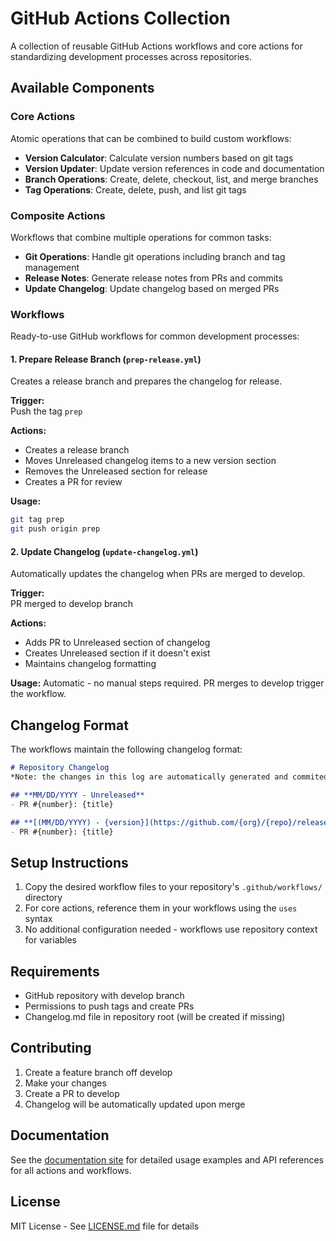 # GitHub Actions Collection

A collection of reusable GitHub Actions workflows and core actions for standardizing development processes across repositories.

## Available Components

### Core Actions

Atomic operations that can be combined to build custom workflows:

- **Version Calculator**: Calculate version numbers based on git tags
- **Version Updater**: Update version references in code and documentation
- **Branch Operations**: Create, delete, checkout, list, and merge branches
- **Tag Operations**: Create, delete, push, and list git tags

### Composite Actions

Workflows that combine multiple operations for common tasks:

- **Git Operations**: Handle git operations including branch and tag management
- **Release Notes**: Generate release notes from PRs and commits
- **Update Changelog**: Update changelog based on merged PRs

### Workflows

Ready-to-use GitHub workflows for common development processes:

#### 1. Prepare Release Branch (`prep-release.yml`)

Creates a release branch and prepares the changelog for release.

**Trigger:**  
Push the tag `prep`

**Actions:**

- Creates a release branch
- Moves Unreleased changelog items to a new version section
- Removes the Unreleased section for release
- Creates a PR for review

**Usage:**

```bash
git tag prep
git push origin prep
```

#### 2. Update Changelog (`update-changelog.yml`)

Automatically updates the changelog when PRs are merged to develop.

**Trigger:**  
PR merged to develop branch

**Actions:**

- Adds PR to Unreleased section of changelog
- Creates Unreleased section if it doesn't exist
- Maintains changelog formatting

**Usage:**
Automatic - no manual steps required. PR merges to develop trigger the workflow.

## Changelog Format

The workflows maintain the following changelog format:

```markdown
# Repository Changelog
*Note: the changes in this log are automatically generated and commited via github actions, modify only if you know what you are doing!*

## **MM/DD/YYYY - Unreleased**
- PR #{number}: {title}

## **[(MM/DD/YYYY) - {version}](https://github.com/{org}/{repo}/releases/tag/{version})**
- PR #{number}: {title}
```

## Setup Instructions

1. Copy the desired workflow files to your repository's `.github/workflows/` directory
2. For core actions, reference them in your workflows using the `uses` syntax
3. No additional configuration needed - workflows use repository context for variables

## Requirements

- GitHub repository with develop branch
- Permissions to push tags and create PRs
- Changelog.md file in repository root (will be created if missing)

## Contributing

1. Create a feature branch off develop
2. Make your changes
3. Create a PR to develop
4. Changelog will be automatically updated upon merge

## Documentation

See the [documentation site](https://deepworks-net.github.io/github.toolkit/) for detailed usage examples and API references for all actions and workflows.

## License

MIT License - See [LICENSE.md](https://github.com/deepworks-net/github.actions/blob/main/LICENSE.md) file for details
